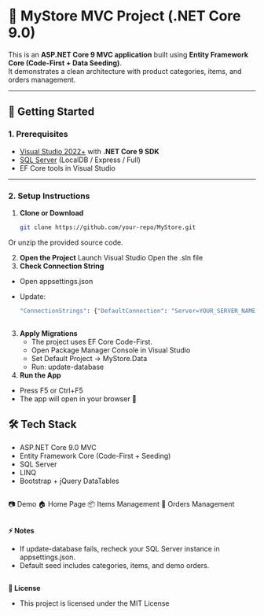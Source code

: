 # 🏬 MyStore MVC Project (.NET Core 9.0)

This is an **ASP.NET Core 9 MVC application** built using **Entity Framework Core (Code-First + Data Seeding)**.  
It demonstrates a clean architecture with product categories, items, and orders management.

---

## 🚀 Getting Started

### 1. Prerequisites
- [Visual Studio 2022+](https://visualstudio.microsoft.com/) with **.NET Core 9 SDK**
- [SQL Server](https://www.microsoft.com/en-us/sql-server/sql-server-downloads) (LocalDB / Express / Full)
- EF Core tools in Visual Studio

---

### 2. Setup Instructions
1. **Clone or Download**
   ```bash
   git clone https://github.com/your-repo/MyStore.git
Or unzip the provided source code.

2. **Open the Project**
Launch Visual Studio
Open the .sln file
3. **Check Connection String**
  - Open appsettings.json
  - Update:
  
    ```bash
    "ConnectionStrings": {"DefaultConnection": "Server=YOUR_SERVER_NAME;Database=MyStoreDb;Trusted_Connection=True;MultipleActiveResultSets=true"}
## 
3. **Apply Migrations**
   - The project uses EF Core Code-First.
   - Open Package Manager Console in Visual Studio
   - Set Default Project → MyStore.Data
    - Run:
      update-database
4. **Run the App**
  - Press F5 or Ctrl+F5
  - The app will open in your browser 🎉
## 🛠️ Tech Stack
- ASP.NET Core 9.0 MVC
- Entity Framework Core (Code-First + Seeding)
- SQL Server
- LINQ
- Bootstrap + jQuery DataTables
##
📷 Demo
🏠 Home Page
📦 Items Management
🛒 Orders Management
##
**⚡ Notes**
- If update-database fails, recheck your SQL Server instance in appsettings.json.
- Default seed includes categories, items, and demo orders.
##
**📜 License**
- This project is licensed under the MIT License
